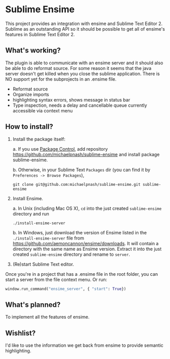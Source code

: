 # Sublime Ensime

This project provides an integration with ensime and Sublime Text Editor 2.
Sublime as an outstanding API so it should be possible to get all of ensime's features in Sublime Text Editor 2.

## What's working?
The plugin is able to communicate with an ensime server and it should also be able to do reformat source. 
For some reason it seems that the java server doesn't get killed when you close the sublime application.
There is NO support yet for the subprojects in an .ensime file.

  * Reformat source
  * Organize imports
  * highlighting syntax errors, shows message in status bar
  * Type inspection, needs a delay and cancellable queue currently accessible via context menu
  

## How to install?

1. Install the package itself:

    a. If you use [Package Control](http://wbond.net/sublime_packages/package_control), 
    add repository https://github.com/michaelpnash/sublime-ensime and install package sublime-ensime.
    
    b. Otherwise, in your Sublime Text `Packages` dir (you can find it by `Preferences -> Browse Packages`),

    ```
    git clone git@github.com:michaelpnash/sublime-ensime.git sublime-ensime
    ```
    
2. Install Ensime.

    a. In Unix (including Mac OS X), `cd` into the just created `sublime-ensime` directory and run
    ```
    ./install-ensime-server
    ```

    b. In Windows, just download the version of Ensime listed in the `./install-ensime-server` file
    from https://github.com/aemoncannon/ensime/downloads. It will contain a directory with the same 
    name as Ensime version. Extract it into the just created `sublime-ensime` directory and rename
    to `server`.

3. (Re)start Sublime Text editor.

Once you're in a project that has a .ensime file in the root folder, you can start a server from the file context menu. Or run:

```python
window.run_command("ensime_server", { "start": True})
```

## What's planned?
To implement all the features of ensime.

## Wishlist?
I'd like to use the information we get back from ensime to provide semantic highlighting.
